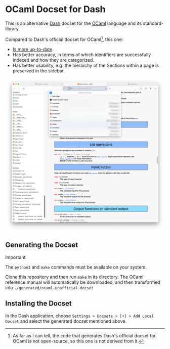# OCaml Docset for Dash

This is an alternative [Dash](https://kapeli.com/dash) docset for the [OCaml](https://ocaml.org) language and its standard-library.

<!-- @todo Use the stock docset again to remind myself of what it does and doesn't have -->
Compared to Dash's official docset for OCaml[^1], this one:

* [Is more up-to-date](https://github.com/frou/ocaml-docset/blob/master/Makefile#L1).
* Has better accuracy, in terms of which identifiers are successfully indexed and how they are categorized.
* Has better usability, e.g. the hierarchy of the Sections within a page is preserved in the sidebar.

![Screenshot of Dash showing the Stdlib module in this docset](https://raw.githubusercontent.com/frou/ocaml-docset/master/screenshot.png)

<!-- @todo Check how the installation instructions in the README go when the stock OCaml docset is installed and enabled -->

## Generating the Docset

> [!IMPORTANT]
> The `python3` and `make` commands must be available on your system.

Clone this repository and then run `make` in its directory. The OCaml reference manual will automatically be downloaded, and then transformed into `./generated/ocaml-unofficial.docset`

## Installing the Docset

In the Dash application, choose `Settings > Docsets > [+] > Add Local Docset` and select the generated docset mentioned above.

<!--
---

🎉 [See also the sibling docset for Standard ML (SML)](https://github.com/frou/sml-docset)
-->

[^1]: As far as I can tell, the code that generates Dash's official docset for OCaml is not open-source, so this one is not derived from it.
